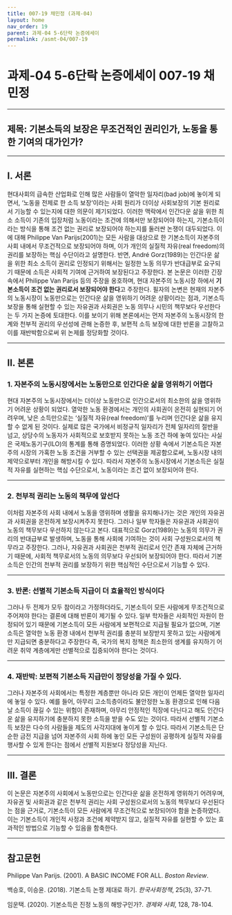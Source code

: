 ```yaml
---
title: 007-19 채민정 (과제-04)
layout: home
nav_order: 19
parent: 과제-04 5-6단락 논증에세이
permalink: /asmt-04/007-19
---
```


# 과제-04 5-6단락 논증에세이 007-19 채민정 

---

## 제목: 기본소득의 보장은 무조건적인 권리인가, 노동을 통한 기여의 대가인가?

---

## I. 서론

현대사회의 급속한 산업화로 인해 많은 사람들이 열악한 일자리(bad job)에 놓이게 되면서, ‘노동을 전제로 한 소득 보장’이라는 사회 원리가 더이상 사회보장의 기본 원리로서 기능할 수 있는지에 대한 의문이 제기되었다. 이러한 맥락에서 인간다운 삶을 위한 최소 소득이 기존의 입장처럼 노동이라는 조건에 의해서만 보장되어야 하는지, 기본소득이라는 방식을 통해 조건 없는 권리로 보장되어야 하는지를 둘러싼 논쟁이 대두되었다. 이에 대해 Philippe Van Parijs(2001)는 모든 사람을 대상으로 한 기본소득이 자본주의 사회 내에서 무조건적으로 보장되어야 하며, 이가 개인의 실질적 자유(real freedom)의 권리를 보장하는 핵심 수단이라고 설명한다. 반면, André Gorz(1989)는 인간다운 삶을 위한 최소 소득이 권리로 인정되기 위해서는 일정한 노동 의무가 반대급부로 요구되기 때문에 소득은 사회적 기여에 근거하여 보장된다고 주장한다. 본 논문은 이러한 긴장 속에서 Philippe Van Parijs 등의 주장을 옹호하며, 현대 자본주의 노동시장 하에서 **기본소득이 조건 없는 권리로서 보장되어야 한다**고 주장한다. 필자의 논변은 현재의 자본주의 노동시장이 노동만으로는 인간다운 삶을 영위하기 어려운 상황이라는 점과, 기본소득 보장을 통해 실현할 수 있는 자유권과 사회권은 노동 의무나 시민의 책무보다 우선한다는 두 가지 논증에 토대한다. 이를 보이기 위해 본론에서는 먼저 자본주의 노동시장의 한계와 천부적 권리의 우선성에 관해 논증한 후, 보편적 소득 보장에 대한 반론을 고찰하고 이를 재반박함으로써 위 논제를 정당화할 것이다.

---

## II. 본론

### 1. 자본주의 노동시장에서는 노동만으로 인간다운 삶을 영위하기 어렵다

현대 자본주의 노동시장에서는 더이상 노동만으로 인간으로서의 최소한의 삶을 영위하기 어려운 상황이 되었다. 열악한 노동 환경에서는 개인의 사회권이 온전히 실현되기 어려우며, 낮은 소득만으로는 ‘실질적 자유(real freedom)’를 누리며 인간다운 삶을 유지할 수 없게 된 것이다. 실제로 많은 국가에서 비정규직 일자리가 전체 일자리의 절반을 넘고, 상당수의 노동자가 사회적으로 보호받지 못하는 노동 조건 하에 놓여 있다는 사실은 국제노동기구(ILO)의 통계를 통해 증명되었다. 이러한 상황 속에서 기본소득은 자본주의 시장의 가혹한 노동 조건을 거부할 수 있는 선택권을 제공함으로써, 노동시장 내의 제약으로부터 개인을 해방시킬 수 있다. 따라서 자본주의 노동시장에서 기본소득은 실질적 자유를 실현하는 핵심 수단으로서, 노동이라는 조건 없이 보장되어야 한다.

---

### 2. 천부적 권리는 노동의 책무에 앞선다

이처럼 자본주의 사회 내에서 노동을 영위하며 생활을 유지해나가는 것은 개인의 자유권과 사회권을 온전하게 보장시켜주지 못한다. 그러나 일부 학자들은 자유권과 사회권이 노동의 책무보다 우선하지 않는다고 본다. 대표적으로 Gorz(1989)는 노동의 의무가 권리의 반대급부로 발생하며, 노동을 통해 사회에 기여하는 것이 사회 구성원으로서의 책무라고 주장한다.  그러나, 자유권과 사회권은 천부적 권리로서 인간 존재 자체에 근거하기 때문에, 사회적 책무로서의 노동의 의무보다 우선되어 보장되어야 한다. 따라서 기본소득은 인간의 천부적 권리를 보장하기 위한 핵심적인 수단으로서 기능할 수 있다.

---

### 3. 반론: 선별적 기본소득 지급이 더 효율적인 방식이다

그러나 두 전제가 모두 참이라고 가정하더라도, 기본소득이 모든 사람에게 무조건적으로 주어져야 한다는 결론에 대해 반론이 제기될 수 있다. 일부 학자들은 사회적인 자원이 한정되어 있기 때문에 기본소득이 모든 사람에게 보편적으로 지급될 필요가 없으며, 기본소득은 열악한 노동 환경 내에서 천부적 권리를 충분히 보장받지 못하고 있는 사람에게만 지급되면 충분하다고 주장한다 즉, 국가의 복지 정책은 최소한의 생계를 유지하기 어려운 취약 계층에게만 선별적으로 집중되어야 한다는 것이다.

---

### 4. 재반박: 보편적 기본소득 지급만이 정당성을 가질 수 있다.

그러나 자본주의 사회에서는 특정한 계층뿐만 아니라 모든 개인이 언제든 열악한 일자리에 놓일 수 있다. 예를 들어, 아무리 고소득층이라도 불안정한 노동 환경으로 인해 다음 날 소득이 끊길 수 있는 위험이 존재하며, 아무리 안정적인 직장에 다닌다고 해도 인간다운 삶을 유지하기에 충분하지 못한 소득을 받을 수도 있는 것이다. 따라서 선별적 기본소득 보장은 다수의 사람들을 제도의 사각지대에 놓이게 할 수 있다. 따라서 기본소득은 단순한 금전 지급을 넘어 자본주의 사회 하에 놓인 모든 구성원이 공평하게 실질적 자유를 행사할 수 있게 한다는 점에서 선별적 지원보다 정당성을 지닌다.

---

## III. 결론 

이 논문은 자본주의 사회에서 노동만으로는 인간다운 삶을 온전하게 영위하기 어려우며, 자유권 및 사회권과 같은 천부적 권리는 사회 구성원으로서의 노동의 책무보다 우선된다는 점을 근거로, 기본소득이 모든 사람에게 무조건적으로 보장되어야 함을 논증하였다. 이는 기본소득이 개인적 사정과 조건에 제약받지 않고, 실질적 자유를 실현할 수 있는 효과적인 방법으로 기능할 수 있음을 함축한다.

---

## 참고문헌

Philippe Van Parijs. (2001). A BASIC INCOME FOR ALL. *Boston Review*.

백승호, 이승윤. (2018). 기본소득 논쟁 제대로 하기. *한국사회정책*, 25(3), 37-71.

임운택. (2020). 기본소득은 진정 노동의 해방구인가?. *경제와 사회*, 128, 78-104.